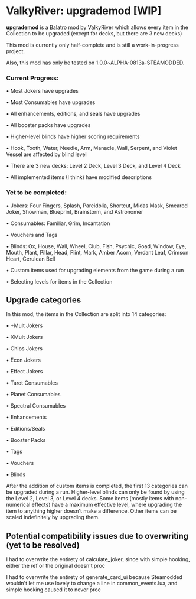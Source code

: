 # ValkyRiver: upgrademod [WIP]
**upgrademod** is a [Balatro](https://store.steampowered.com/app/2379780/Balatro/) mod by ValkyRiver which allows every item in the Collection to be upgraded (except for decks, but there are 3 new decks)

This mod is currently only half-complete and is still a work-in-progress project.

Also, this mod has only be tested on 1.0.0~ALPHA-0813a-STEAMODDED.

### Current Progress:
• Most Jokers have upgrades

• Most Consumables have upgrades

• All enhancements, editions, and seals have upgrades

• All booster packs have upgrades

• Higher-level blinds have higher scoring requirements

• Hook, Tooth, Water, Needle, Arm, Manacle, Wall, Serpent, and Violet Vessel are affected by blind level

• There are 3 new decks: Level 2 Deck, Level 3 Deck, and Level 4 Deck

• All implemented items (I think) have modified descriptions

### Yet to be completed:
• Jokers: Four Fingers, Splash, Pareidolia, Shortcut, Midas Mask, Smeared Joker, Showman, Blueprint, Brainstorm, and Astronomer

• Consumables: Familiar, Grim, Incantation

• Vouchers and Tags

• Blinds: Ox, House, Wall, Wheel, Club, Fish, Psychic, Goad, Window, Eye, Mouth, Plant, Pillar, Head, Flint, Mark, Amber Acorn, Verdant Leaf, Crimson Heart, Cerulean Bell

• Custom items used for upgrading elements from the game during a run

• Selecting levels for items in the Collection

## Upgrade categories
In this mod, the items in the Collection are split into 14 categories:

• +Mult Jokers

• XMult Jokers

• Chips Jokers

• Econ Jokers

• Effect Jokers

• Tarot Consumables

• Planet Consumables

• Spectral Consumables

• Enhancements

• Editions/Seals

• Booster Packs

• Tags

• Vouchers

• Blinds

After the addition of custom items is completed, the first 13 categories can be upgraded during a run. Higher-level blinds can only be found by using the Level 2, Level 3, or Level 4 decks. Some items (mostly items with non-numerical effects) have a maximum effective level, where upgrading the item to anything higher doesn't make a difference. Other items can be scaled indefinitely by upgrading them.

## Potential compatibility issues due to overwriting (yet to be resolved)

I had to overwrite the entirety of calculate_joker, since with simple hooking, either the ref or the original doesn't proc

I had to overwrite the entirety of generate_card_ui because Steamodded wouldn't let me use lovely to change a line in common_events.lua, and simple hooking caused it to never proc
